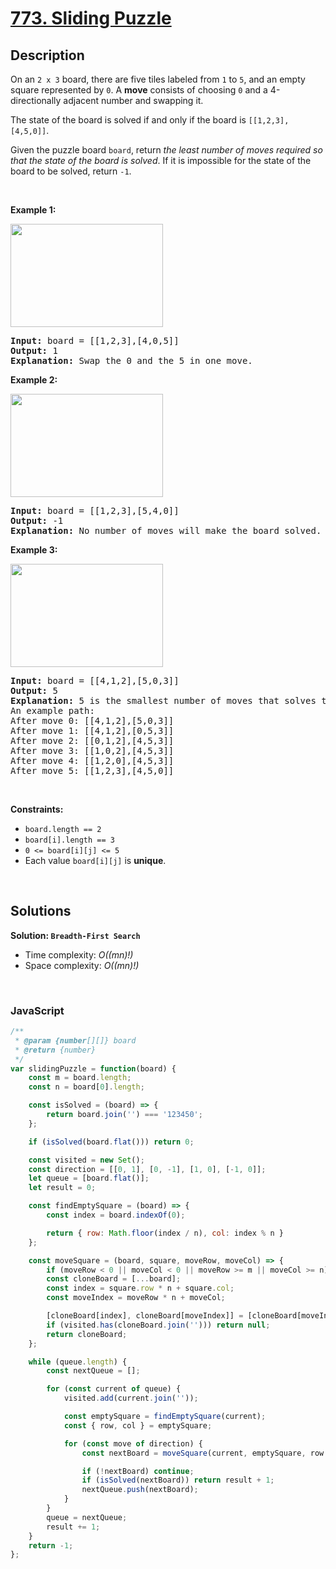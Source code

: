 # [773. Sliding Puzzle](https://leetcode.com/problems/sliding-puzzle)

## Description

<div class="elfjS" data-track-load="description_content"><p>On an <code>2 x 3</code> board, there are five tiles labeled from <code>1</code> to <code>5</code>, and an empty square represented by <code>0</code>. A <strong>move</strong> consists of choosing <code>0</code> and a 4-directionally adjacent number and swapping it.</p>

<p>The state of the board is solved if and only if the board is <code>[[1,2,3],[4,5,0]]</code>.</p>

<p>Given the puzzle board <code>board</code>, return <em>the least number of moves required so that the state of the board is solved</em>. If it is impossible for the state of the board to be solved, return <code>-1</code>.</p>

<p>&nbsp;</p>
<p><strong class="example">Example 1:</strong></p>
<img alt="" src="https://assets.leetcode.com/uploads/2021/06/29/slide1-grid.jpg" style="width: 244px; height: 165px;">
<pre><strong>Input:</strong> board = [[1,2,3],[4,0,5]]
<strong>Output:</strong> 1
<strong>Explanation:</strong> Swap the 0 and the 5 in one move.
</pre>

<p><strong class="example">Example 2:</strong></p>
<img alt="" src="https://assets.leetcode.com/uploads/2021/06/29/slide2-grid.jpg" style="width: 244px; height: 165px;">
<pre><strong>Input:</strong> board = [[1,2,3],[5,4,0]]
<strong>Output:</strong> -1
<strong>Explanation:</strong> No number of moves will make the board solved.
</pre>

<p><strong class="example">Example 3:</strong></p>
<img alt="" src="https://assets.leetcode.com/uploads/2021/06/29/slide3-grid.jpg" style="width: 244px; height: 165px;">
<pre><strong>Input:</strong> board = [[4,1,2],[5,0,3]]
<strong>Output:</strong> 5
<strong>Explanation:</strong> 5 is the smallest number of moves that solves the board.
An example path:
After move 0: [[4,1,2],[5,0,3]]
After move 1: [[4,1,2],[0,5,3]]
After move 2: [[0,1,2],[4,5,3]]
After move 3: [[1,0,2],[4,5,3]]
After move 4: [[1,2,0],[4,5,3]]
After move 5: [[1,2,3],[4,5,0]]
</pre>

<p>&nbsp;</p>
<p><strong>Constraints:</strong></p>

<ul>
	<li><code>board.length == 2</code></li>
	<li><code>board[i].length == 3</code></li>
	<li><code>0 &lt;= board[i][j] &lt;= 5</code></li>
	<li>Each value <code>board[i][j]</code> is <strong>unique</strong>.</li>
</ul>
</div>

<p>&nbsp;</p>

## Solutions

**Solution: `Breadth-First Search`**
- Time complexity: <em>O((mn)!)</em>
- Space complexity: <em>O((mn)!)</em>

<p>&nbsp;</p>

### **JavaScript**

```js
/**
 * @param {number[][]} board
 * @return {number}
 */
var slidingPuzzle = function(board) {
    const m = board.length;
    const n = board[0].length;

    const isSolved = (board) => {
        return board.join('') === '123450';
    };

    if (isSolved(board.flat())) return 0;

    const visited = new Set();
    const direction = [[0, 1], [0, -1], [1, 0], [-1, 0]];
    let queue = [board.flat()];
    let result = 0;

    const findEmptySquare = (board) => {
        const index = board.indexOf(0);

        return { row: Math.floor(index / n), col: index % n }
    };

    const moveSquare = (board, square, moveRow, moveCol) => {
        if (moveRow < 0 || moveCol < 0 || moveRow >= m || moveCol >= n) return null;
        const cloneBoard = [...board];
        const index = square.row * n + square.col;
        const moveIndex = moveRow * n + moveCol;

        [cloneBoard[index], cloneBoard[moveIndex]] = [cloneBoard[moveIndex], cloneBoard[index]];
        if (visited.has(cloneBoard.join(''))) return null;
        return cloneBoard;
    };

    while (queue.length) {
        const nextQueue = [];

        for (const current of queue) {
            visited.add(current.join(''));

            const emptySquare = findEmptySquare(current);
            const { row, col } = emptySquare;

            for (const move of direction) {
                const nextBoard = moveSquare(current, emptySquare, row + move[0], col + move[1]);

                if (!nextBoard) continue;
                if (isSolved(nextBoard)) return result + 1;
                nextQueue.push(nextBoard);
            }
        }
        queue = nextQueue;
        result += 1;
    }
    return -1;
};
```
